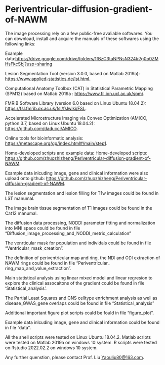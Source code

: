 # Periventricular-diffusion-gradient-of-NAWM
The image processing rely on a few public-free avaliable softwares. You can download, install and acquire the manuals of these softwares using the following links:

Example data:https://drive.google.com/drive/folders/1fBzC3taNPNsN324tr7g0o0ZMHsFkcSbj?usp=sharing

Lesion Segmentation Tool (version 3.0.0,  based on Matlab 2019a): https://www.applied-statistics.de/lst.html. 

Computational Anatomy Toolbox (CAT) in Statistical Parametric Mapping (SPM12) based on Matlab 2019a :
https://www.fil.ion.ucl.ac.uk/spm/. 

FMRIB Software Library (version 6.0 based on Linux Ubuntu 18.04.2): https://fsl.fmrib.ox.ac.uk/fsl/fslwiki/FSL.  

Accelerated Microstructure Imaging via Convex Optimization (AMICO, python 3.7, based on Linux Ubuntu 18.04.2): https://github.com/daducci/AMICO. 

Online tools for bioinformatic analysis: https://metascape.org/gp/index.html#/main/step1.

Home-developed scripts and example data: 
Home-developed scripts: https://github.com/zhuozhizheng/Periventricular-diffusion-gradient-of-NAWM. 

Example data inlcuding image, gene and clinical information were also upload onto github: https://github.com/zhuozhizheng/Periventricular-diffusion-gradient-of-NAWM.

The lesion segmentation and lesion filling for T1w images could be found in LST manumal. 

The image brain tissue segmentation of T1 images could be found in the Cat12 manumal. 

The diffusion data processing, NODDI parameter fitting and normalization into MNI space could be found in file “Diffusion_image_processing_and_NODDI_metric_calculation”

The venrticular mask for population and individals could be found in file “Ventricular_mask_creation”.

The definition of periventricular map and ring, the NDI and ODI extraction of NAWM rings could be found in file “Periventricular_ ring_map_and_value_extraction”. 

Main statistical analysis using linear mixed model and linear regresion to explore the clinical assocaitons of the gradient could be found in file ‘Statistical_analysis’.

The Partial Least Squares and CNS celltype enrichment analysis as well as disease_GWAS_gene overlaps could be found in file “Statistical_analysis” 

Additional important figure plot scripts could be fould in file “figure_plot”. 

Example data inlcuding image, gene and clinical information could be found in file “data”.

All the shell scripts were tested on Linux Ubuntu 18.04.2. Matlab scripts were tested on Matlab 2019a on windows 10 system. R scripts were tested on Rstudio 2022.02.2 on windows 10 system.

Any further quenstion, please contact Prof. Liu Yaouliu80@163.com.
